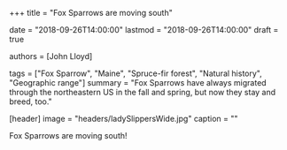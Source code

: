 +++
title = "Fox Sparrows are moving south"

date = "2018-09-26T14:00:00"
lastmod = "2018-09-26T14:00:00"
draft = true

authors = [John Lloyd]

tags = ["Fox Sparrow", "Maine", "Spruce-fir forest", "Natural history", "Geographic range"]
summary = "Fox Sparrows have always migrated through the northeastern US in the fall and spring, but now they stay and breed, too."

[header]
image = "headers/ladySlippersWide.jpg"
caption = ""

Fox Sparrows are moving south!
